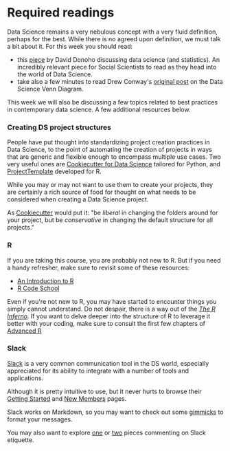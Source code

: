 
# Required readings

Data Science remains a very nebulous concept with a very fluid definition, perhaps for the best. While there is no agreed upon definition, we must talk a bit about it. For this week you should read:

* this
[piece](http://courses.csail.mit.edu/18.337/2015/docs/50YearsDataScience.pdf) by David Donoho discussing data science (and statistics). An incredibly relevant piece for Social Scientists to read as they head into the world of
Data Science. 
* take also a few minutes to read Drew Conway's [original post](http://drewconway.com/zia/2013/3/26/the-data-science-venn-diagram) on the Data Science Venn Diagram.

This week we will also be discussing a few topics related to best practices in contemporary data science. A few additional resources below.


### Creating DS project structures

People have put thought into standardizing project creation practices in Data Science, to the point of automating the creation of projects in ways that are generic and flexible enough to encompass multiple use cases. Two very useful ones are [Cookiecutter for Data Science](http://drivendata.github.io/cookiecutter-data-science/) tailored for Python, and  [ProjectTemplate](http://projecttemplate.net/index.html) developed for R. 

While you may or may not want to use them to create your projects, they are certainly a rich source of food for thought on what needs to be considered when creating a Data Science project.

As [Cookiecutter](http://drivendata.github.io/cookiecutter-data-science/#be-conservative-in-changing-the-default-folder-structure) would put it: "be _liberal_ in changing the folders around for your project, but be _conservative_ in changing the default structure for all projects."


### R
If you are taking this course, you are probably not new to R. But if you need a handy refresher, make sure to revisit some of these resources:

* [An Introduction to R](https://cran.r-project.org/doc/manuals/r-release/R-intro.pdf)
* [R Code School](http://tryr.codeschool.com/)

Even if you're not new to R, you may have started to encounter things you simply cannot understand. Do not despair, there is a way out of the [_The R Inferno_](http://www.burns-stat.com/pages/Tutor/R_inferno.pdf). If you want to delve deeper into the structure of R to leverage it better with your coding, make sure to consult the first few chapters of [Advanced R](http://adv-r.had.co.nz/)

### Slack

[Slack](https://slack.com/) is a very common communication tool in the DS world, especially appreciated for its ability to integrate with a number of tools and applications. 

Although it is pretty intuitive to use, but it never hurts to browse their [Getting Started](https://get.slack.help/hc/en-us/articles/115004071768) and [New Members](https://get.slack.help/hc/en-us/articles/218080037-Getting-started-for-new-members) pages. 

Slack works on Markdown, so you may want to check out some [gimmicks](https://get.slack.help/hc/en-us/articles/202288908-Format-your-messages) to format your messages. 

You may also want to explore [one](https://www.fastcompany.com/3054413/know-it-all/everything-you-are-afraid-to-ask-about-slack-etiquette) or [two](https://gist.github.com/chandracarney/f3c3e62bdeff75826d07) pieces commenting on Slack etiquette.

